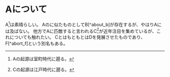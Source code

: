 # Aについて

A[^about_a]は素晴らしい。
Aのに似たものとしてB[^about_b]が存在するが、やはりAには及ばない。
他方でAに匹敵すると言われるC[^about_c]が近年注目を集めているが、これについても触れたい。
CとはもともとはDを発展させたものであり、F[^abort_f]という別名もある。

[^about_a]: Aの起源は室町時代に遡る。
[^about_c]: Cの起源は江戸時代に遡る。
[^about_d]: Dの起源はわからない。
[^about_f]: Fはおいしい。

